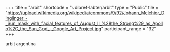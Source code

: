 +++
title = "arbit"
shortcode = "~dibref-labter/arbit"
type = "Public"
tile = "https://upload.wikimedia.org/wikipedia/commons/9/92/Johann_Melchior_Dinglinger_-_Sun_mask_with_facial_features_of_August_II_%28the_Strong%29_as_Apollo%2C_the_Sun_God_-_Google_Art_Project.jpg"
participant_range = "32"
+++

urbit argentina
